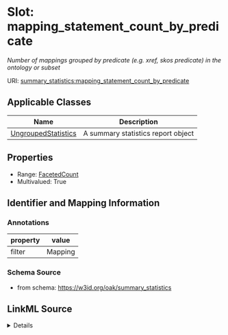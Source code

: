 # Slot: mapping_statement_count_by_predicate
_Number of mappings grouped by predicate (e.g. xref, skos predicate) in the ontology or subset_


URI: [summary_statistics:mapping_statement_count_by_predicate](https://w3id.org/oaklib/summary_statistics.mapping_statement_count_by_predicate)



<!-- no inheritance hierarchy -->




## Applicable Classes

| Name | Description |
| --- | --- |
[UngroupedStatistics](UngroupedStatistics.md) | A summary statistics report object






## Properties

* Range: [FacetedCount](FacetedCount.md)
* Multivalued: True








## Identifier and Mapping Information





### Annotations

| property | value |
| --- | --- |
| filter | Mapping || facet | Predicate |



### Schema Source


* from schema: https://w3id.org/oak/summary_statistics




## LinkML Source

<details>
```yaml
name: mapping_statement_count_by_predicate
annotations:
  filter:
    tag: filter
    value: Mapping
  facet:
    tag: facet
    value: Predicate
description: Number of mappings grouped by predicate (e.g. xref, skos predicate) in
  the ontology or subset
from_schema: https://w3id.org/oak/summary_statistics
rank: 1000
multivalued: true
alias: mapping_statement_count_by_predicate
owner: UngroupedStatistics
domain_of:
- UngroupedStatistics
slot_group: metadata_statistic_group
range: FacetedCount
inlined: true

```
</details>